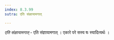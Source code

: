 ```yaml
---
index: 8.3.99
sutra: एति संज्ञायामगात्

---
```

_एति संज्ञायामगात्_ - एति संज्ञायामगात् । एकारे परे सस्य षः स्यादित्यर्थः ।